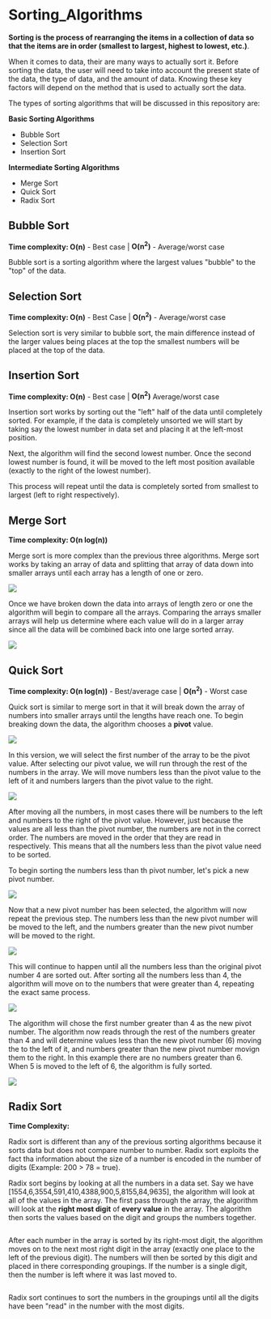 # Sorting_Algorithms

**Sorting is the process of rearranging the items in a collection of data so that the items are in order (smallest to largest, highest to lowest, etc.)**.

When it comes to data, their are many ways to actually sort it. Before sorting the data, the user will need to take into account the present state of the data, the type of data, and the amount of data. Knowing these key factors will depend on the method that is used to actually sort the data.

The types of sorting algorithms that will be discussed in this repository are:

**Basic Sorting Algorithms**
- Bubble Sort
- Selection Sort
- Insertion Sort

**Intermediate Sorting Algorithms**
- Merge Sort
- Quick Sort
- Radix Sort

## Bubble Sort

**Time complexity: O(n)** - Best case | **O(n<sup>2</sup>)** - Average/worst case

Bubble sort is a sorting algorithm where the largest values "bubble" to the "top" of the data.

## Selection Sort

**Time complexity: O(n)** - Best Case | **O(n<sup>2</sup>)** - Average/worst case

Selection sort is very similar to bubble sort, the main difference instead of the larger values being places at the top the smallest numbers will be placed at the top of the data.

## Insertion Sort

**Time complexity: O(n)** - Best case | **O(n<sup>2</sup>)** Average/worst case

Insertion sort works by sorting out the "left" half of the data until completely sorted. For example, if the data is completely unsorted we will start by taking say the lowest number in data set and placing it at the left-most position.

Next, the algorithm will find the second lowest number. Once the second lowest number is found, it will be moved to the left most position available (exactly to the right of the lowest number).

This process will repeat until the data is completely sorted from smallest to largest (left to right respectively).

## Merge Sort

**Time complexity: O(n log(n))**

Merge sort is more complex than the previous three algorithms. Merge sort works by taking an array of data and splitting that array of data down into smaller arrays until each array has a length of one or zero.

![](images/merge_sort_one.png)

Once we have broken down the data into arrays of length zero or one the algorithm will begin to compare all the arrays. Comparing the arrays smaller arrays will help us determine where each value will do in a larger array since all the data will be combined back into one large sorted array.

![](images/merge_sort_two.png)

## Quick Sort

**Time complexity: O(n log(n))** - Best/average case | **O(n<sup>2</sup>)** - Worst case

Quick sort is similar to merge sort in that it will break down the array of numbers into smaller arrays until the lengths have reach one. To begin breaking down the data, the algorithm chooses a **pivot** value.

![](images/quick_sort_one.png)

In this version, we will select the first number of the array to be the pivot value. After selecting our pivot value, we will run through the rest of the numbers in the array. We will move numbers less than the pivot value to the left of it and numbers largers than the pivot value to the right.

![](images/quick_sort_two.png)

After moving all the numbers, in most cases there will be numbers to the left and numbers to the right of the pivot value. However, just because the values are all less than the pivot number, the numbers are not in the correct order. The numbers are moved in the order that they are read in respectively. This means that all the numbers less than the pivot value need to be sorted.

To begin sorting the numbers less than th pivot number, let's pick a new pivot number.

![](images/quick_sort_three.png)

Now that a new pivot number has been selected, the algorithm will now repeat the previous step. The numbers less than the new pivot number will be moved to the left, and the numbers greater than the new pivot number will be moved to the right.

![](images/quick_sort_four.png)

This will continue to happen until all the numbers less than the original pivot number 4 are sorted out. After sorting all the numbers less than 4, the algorithm will move on to the numbers that were greater than 4, repeating the exact same process.

![](images/quick_sort_five.png)

The algorithm will chose the first number greater than 4 as the new pivot number. The algorithm now reads through the rest of the numbers greater than 4 and will determine values less than the new pivot number (6) moving the to the left of it, and numbers greater than the new pivot number movign them to the right. In this example there are no numbers greater than 6. When 5 is moved to the left of 6, the algorithm is fully sorted.

![](images/quick_sort_six.png)

## Radix Sort

**Time Complexity:**

Radix sort is different than any of the previous sorting algorithms because it sorts data but does not compare number to number. Radix sort exploits the fact tha information about the size of a number is encoded in the number of digits (Example: 200 > 78 = true).

Radix sort begins by looking at all the numbers in a data set. Say we have [1554,6,3554,591,410,4388,900,5,8155,84,9635], the algorithm will look at all of the values in the array. The first pass through the array, the algorithm will look at the **right most digit** of **every value** in the array. The algorithm then sorts the values based on the digit and groups the numbers together.

<img>

After each number in the array is sorted by its right-most digit, the algorithm moves on to the next most right digit in the array (exactly one place to the left of the previous digit). The numbers will then be sorted by this digit and placed in there corresponding groupings. If the number is a single digit, then the number is left where it was last moved to.

<img>

Radix sort continues to sort the numbers in the groupings until all the digits have been "read" in the number with the most digits.